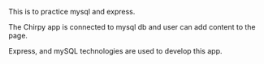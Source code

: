 This is to practice mysql and express.

The Chirpy app is connected to mysql db and user can add content to the page.

Express, and mySQL technologies are used to develop this app.